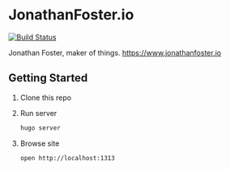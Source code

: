 # JonathanFoster.io

[![Build Status](https://travis-ci.org/jonathanfoster/jonathanfoster.io.svg?branch=master)](https://travis-ci.org/jonathanfoster/jonathanfoster.io)

Jonathan Foster, maker of things. https://www.jonathanfoster.io

## Getting Started

1. Clone this repo
2. Run server

    ```bash
    hugo server
    ```

3. Browse site

    ```bash
    open http://localhost:1313
    ```
